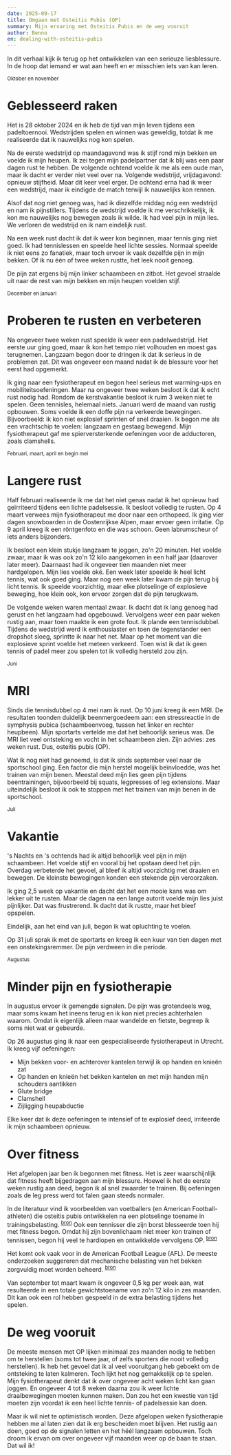 ```yaml
---
date: 2025-09-17
title: Omgaan met Osteitis Pubis (OP)
summary: Mijn ervaring met Osteitis Pubis en de weg vooruit
author: Benno
en: dealing-with-osteitis-pubis
---
```


In dit verhaal kijk ik terug op het ontwikkelen van een serieuze liesblessure. In de hoop dat iemand er wat aan heeft en er misschien iets van kan leren.

<small>Oktober en november</small>

# Geblesseerd raken

Het is 28 oktober 2024 en ik heb de tijd van mijn leven tijdens een padeltoernooi. Wedstrijden spelen en winnen was geweldig, totdat ik me realiseerde dat ik nauwelijks nog kon spelen.

Na de eerste wedstrijd op maandagavond was ik stijf rond mijn bekken en voelde ik mijn heupen. Ik zei tegen mijn padelpartner dat ik blij was een paar dagen rust te hebben. De volgende ochtend voelde ik me als een oude man, maar ik dacht er verder niet veel over na. Volgende wedstrijd, vrijdagavond: opnieuw stijfheid. Maar dit keer veel erger. De ochtend erna had ik weer een wedstrijd, maar ik eindigde de match terwijl ik nauwelijks kon rennen.

Alsof dat nog niet genoeg was, had ik diezelfde middag nóg een wedstrijd en nam ik pijnstillers. Tijdens de wedstrijd voelde ik me verschrikkelijk, ik kon me nauwelijks nog bewegen zoals ik wilde. Ik had veel pijn in mijn lies. We verloren de wedstrijd en ik nam eindelijk rust.

Na een week rust dacht ik dat ik weer kon beginnen, maar tennis ging niet goed. Ik had tennislessen en speelde heel lichte sessies. Normaal speelde ik niet eens zo fanatiek, maar toch ervoer ik vaak dezelfde pijn in mijn bekken. Of ik nu één of twee weken rustte, het leek nooit genoeg.

De pijn zat ergens bij mijn linker schaambeen en zitbot. Het gevoel straalde uit naar de rest van mijn bekken en mijn heupen voelden stijf.

<small>December en januari</small>

# Proberen te rusten en verbeteren

Na ongeveer twee weken rust speelde ik weer een padelwedstrijd. Het eerste uur ging goed, maar ik kon het tempo niet volhouden en moest gas terugnemen. Langzaam begon door te dringen ik dat ik serieus in de problemen zat. Dit was ongeveer een maand nadat ik de blessure voor het eerst had opgemerkt.

Ik ging naar een fysiotherapeut en begon heel serieus met warming-ups en mobiliteitsoefeningen. Maar na ongeveer twee weken besloot ik dat ik echt rust nodig had. Rondom de kerstvakantie besloot ik ruim 3 weken niet te spelen. Geen tennisles, helemaal niets. Januari werd de maand van rustig opbouwen. Soms voelde ik een doffe pijn na verkeerde bewegingen. Bijvoorbeeld: ik kon niet explosief sprinten of snel draaien. Ik begon me als een vrachtschip te voelen: langzaam en gestaag bewegend. Mijn fysiotherapeut gaf me spierversterkende oefeningen voor de adductoren, zoals clamshells.

<small>Februari, maart, april en begin mei</small>

# Langere rust

Half februari realiseerde ik me dat het niet genas nadat ik het opnieuw had geïrriteerd tijdens een lichte padelsessie. Ik besloot volledig te rusten. Op 4 maart verwees mijn fysiotherapeut me door naar een orthopeed. Ik ging vier dagen snowboarden in de Oostenrijkse Alpen, maar ervoer geen irritatie. Op 9 april kreeg ik een röntgenfoto en die was schoon. Geen labrumscheur of iets anders bijzonders.

Ik besloot een klein stukje langzaam te joggen, zo'n 20 minuten. Het voelde zwaar, maar ik was ook zo'n 12 kilo aangekomen in een half jaar (daarover later meer). Daarnaast had ik ongeveer tien maanden niet meer hardgelopen. Mijn lies voelde oké. Een week later speelde ik heel licht tennis, wat ook goed ging. Maar nog een week later kwam de pijn terug bij licht tennis. Ik speelde voorzichtig, maar elke plotselinge of explosieve beweging, hoe klein ook, kon ervoor zorgen dat de pijn terugkwam.

De volgende weken waren mentaal zwaar. Ik dacht dat ik lang genoeg had gerust en het langzaam had opgebouwd. Vervolgens weer een paar weken rustig aan, maar toen maakte ik een grote fout. Ik plande een tennisdubbel. Tijdens de wedstrijd werd ik enthousiaster en toen de tegenstander een dropshot sloeg, sprintte ik naar het net. Maar op het moment van die explosieve sprint voelde het meteen verkeerd. Toen wist ik dat ik geen tennis of padel meer zou spelen tot ik volledig hersteld zou zijn.

<small>Juni</small>

# MRI

Sinds die tennisdubbel op 4 mei nam ik rust. Op 10 juni kreeg ik een MRI. De resultaten toonden duidelijk beenmergoedeem aan: een stressreactie in de symphysis pubica (schaambeenvoeg, tussen het linker en rechter heupbeen). Mijn sportarts vertelde me dat het behoorlijk serieus was. De MRI liet veel ontsteking en vocht in het schaambeen zien. Zijn advies: zes weken rust. Dus, osteitis pubis (OP).

Wat ik nog niet had genoemd, is dat ik sinds september veel naar de sportschool ging. Een factor die mijn herstel mogelijk beïnvloedde, was het trainen van mijn benen. Meestal deed mijn lies geen pijn tijdens beentrainingen, bijvoorbeeld bij squats, legpresses of leg extensions. Maar uiteindelijk besloot ik ook te stoppen met het trainen van mijn benen in de sportschool.

<small>Juli</small>

# Vakantie

's Nachts en 's ochtends had ik altijd behoorlijk veel pijn in mijn schaambeen. Het voelde stijf en vooral bij het opstaan deed het pijn. Overdag verbeterde het gevoel, al bleef ik altijd voorzichtig met draaien en bewegen. De kleinste bewegingen konden een stekende pijn veroorzaken.

Ik ging 2,5 week op vakantie en dacht dat het een mooie kans was om lekker uit te rusten. Maar de dagen na een lange autorit voelde mijn lies juist pijnlijker. Dat was frustrerend. Ik dacht dat ik rustte, maar het bleef opspelen.

Eindelijk, aan het eind van juli, begon ik wat opluchting te voelen.

Op 31 juli sprak ik met de sportarts en kreeg ik een kuur van tien dagen met een onstekingsremmer. De pijn verdween in die periode.

<small>Augustus</small>

# Minder pijn en fysiotherapie

In augustus ervoer ik gemengde signalen. De pijn was grotendeels weg, maar soms kwam het ineens terug en ik kon niet precies achterhalen waarom. Omdat ik eigenlijk alleen maar wandelde en fietste, begreep ik soms niet wat er gebeurde.

Op 26 augustus ging ik naar een gespecialiseerde fysiotherapeut in Utrecht. Ik kreeg vijf oefeningen:

- Mijn bekken voor- en achterover kantelen terwijl ik op handen en knieën zat
- Op handen en knieën het bekken kantelen en met mijn handen mijn schouders aantikken
- Glute bridge
- Clamshell
- Zijligging heupabductie

Elke keer dat ik deze oefeningen te intensief of te explosief deed, irriteerde ik mijn schaambeen opnieuw.

# Over fitness

Het afgelopen jaar ben ik begonnen met fitness. Het is zeer waarschijnlijk dat fitness heeft bijgedragen aan mijn blessure. Hoewel ik het de eerste weken rustig aan deed, begon ik al snel zwaarder te trainen. Bij oefeningen zoals de leg press werd tot falen gaan steeds normaler.

In de literatuur vind ik voorbeelden van voetballers (en American Football-athleten) die osteitis pubis ontwikkelen na een plotselinge toename in trainingsbelasting. <sup>[bron](https://www.sciencedirect.com/science/article/abs/pii/S1466853X06000964)</sup> Ook een tennisser die zijn borst blesseerde toen hij met fitness begon. Omdat hij zijn bovenlichaam niet meer kon trainen of tennissen, begon hij veel te hardlopen en ontwikkelde vervolgens OP. <sup>[bron](https://www.tennis.com.au/news/2016/12/30/kokkinakis-farewells-year-from-hell)</sup>

Het komt ook vaak voor in de American Football League (AFL). De meeste onderzoeken suggereren dat mechanische belasting van het bekken zorgvuldig moet worden beheerd. <sup>[bron](https://pubmed.ncbi.nlm.nih.gov/19083712/)</sup>

Van september tot maart kwam ik ongeveer 0,5 kg per week aan, wat resulteerde in een totale gewichtstoename van zo'n 12 kilo in zes maanden. Dit kan ook een rol hebben gespeeld in de extra belasting tijdens het spelen.

# De weg vooruit

De meeste mensen met OP lijken minimaal zes maanden nodig te hebben om te herstellen (soms tot twee jaar, of zelfs sporters die nooit volledig herstellen). Ik heb het gevoel dat ik al veel vooruitgang heb geboekt om de ontsteking te laten kalmeren. Toch lijkt het nog gemakkelijk op te spelen. Mijn fysiotherapeut denkt dat ik over ongeveer acht weken licht kan gaan joggen. En ongeveer 4 tot 8 weken daarna zou ik weer lichte draaibewegingen moeten kunnen maken. Dan zou het een kwestie van tijd moeten zijn voordat ik een heel lichte tennis- of padelsessie kan doen.

Maar ik wil niet te optimistisch worden. Deze afgelopen weken fysiotherapie hebben me al laten zien dat ik erg bescheiden moet blijven. Het rustig aan doen, goed op de signalen letten en het héél langzaam opbouwen. Toch droom ik ervan om over ongeveer vijf maanden weer op de baan te staan. Dat wil ik!
